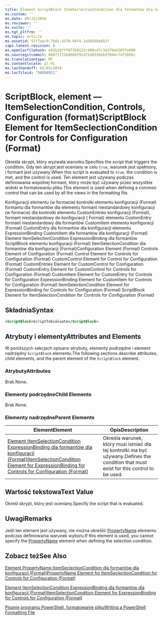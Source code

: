 ```yaml
---
title: Element ScriptBlock ItemSeclectionCondition dla formantów dla konfiguracji (Format) | Dokumentacja firmy Microsoft
ms.custom: ''
ms.date: 09/13/2016
ms.reviewer: ''
ms.suite: ''
ms.tgt_pltfrm: ''
ms.topic: article
ms.assetid: 51f7aec9-7b01-4370-84f4-1e58508a851f
caps.latest.revision: 6
ms.openlocfilehash: e92b2dfff07358132c480c47c34279e5365fe400
ms.sourcegitcommit: b6871f21bd666f9cd71dd336bb3f844cf472b56c
ms.translationtype: MT
ms.contentlocale: pl-PL
ms.lasthandoff: 02/03/2019
ms.locfileid: "56850911"
---
```

# <a name="scriptblock-element-for-itemseclectioncondition-for-controls-for-configuration-format"></a><span data-ttu-id="5707d-102">ScriptBlock, element — ItemSelectionCondition, Controls, Configuration (format)</span><span class="sxs-lookup"><span data-stu-id="5707d-102">ScriptBlock Element for ItemSeclectionCondition for Controls for Configuration (Format)</span></span>

<span data-ttu-id="5707d-103">Określa skrypt, który wyzwala warunku.</span><span class="sxs-lookup"><span data-stu-id="5707d-103">Specifies the script that triggers the condition.</span></span> <span data-ttu-id="5707d-104">Gdy ten skrypt jest oceniany w celu `true`, warunek jest spełniony, i formant jest używany.</span><span class="sxs-lookup"><span data-stu-id="5707d-104">When this script is evaluated to `true`, the condition is met, and the control is used.</span></span> <span data-ttu-id="5707d-105">Ten element jest używany podczas definiowania wspólnej formant, który może być używany przez wszystkie widoki w formatowaniu pliku.</span><span class="sxs-lookup"><span data-stu-id="5707d-105">This element is used when defining a common control that can be used by all the views in the formatting file.</span></span>

<span data-ttu-id="5707d-106">Konfiguracji elementu (w formacie) kontrolki elementu konfiguracji (Format) formantu dla formantów dla elementu formant niestandardowy konfiguracji (w formacie) dla kontrolki elementu CustomEntries konfiguracji (Format), formant niestandardowy do konfiguracji ( Format) elementu CustomEntry formant niestandardowy dla formantów CustomItem elementu konfiguracji (Format) CustomEntry dla formantów dla konfiguracji elementu ExpressionBinding CustomItem dla formantów dla konfiguracji (Format) Element ItemSelectionCondition ExpressionBinding dla formantów ScriptBlock elementu konfiguracji (Format) ItemSelectionCondition dla formantów dla konfiguracji (Format)</span><span class="sxs-lookup"><span data-stu-id="5707d-106">Configuration Element (Format) Controls Element of Configuration (Format) Control Element for Controls for Configuration (Format) CustomControl Element for Control for Configuration (Format) CustomEntries Element for CustomControl for Configuration (Format) CustomEntry Element for CustomControl for Controls for Configuration (Format) CustomItem Element for CustomEntry for Controls for Configuration ExpressionBinding Element for CustomItem for Controls for Configuration (Format) ItemSelectionCondition Element for ExpressionBinding for Controls for Configuration (Format) ScriptBlock Element for ItemSelectionCondition for Controls for Configuration (Format)</span></span>

## <a name="syntax"></a><span data-ttu-id="5707d-107">Składnia</span><span class="sxs-lookup"><span data-stu-id="5707d-107">Syntax</span></span>

```xml
<ScriptBlock>ScriptToEvaluate</ScriptBlock>
```

## <a name="attributes-and-elements"></a><span data-ttu-id="5707d-108">Atrybuty i elementy</span><span class="sxs-lookup"><span data-stu-id="5707d-108">Attributes and Elements</span></span>

<span data-ttu-id="5707d-109">W poniższych sekcjach opisano atrybuty, elementy podrzędne i element nadrzędny `ScriptBlock` elementu.</span><span class="sxs-lookup"><span data-stu-id="5707d-109">The following sections describe attributes, child elements, and the parent element of the `ScriptBlock` element.</span></span>

### <a name="attributes"></a><span data-ttu-id="5707d-110">Atrybuty</span><span class="sxs-lookup"><span data-stu-id="5707d-110">Attributes</span></span>

<span data-ttu-id="5707d-111">Brak.</span><span class="sxs-lookup"><span data-stu-id="5707d-111">None.</span></span>

### <a name="child-elements"></a><span data-ttu-id="5707d-112">Elementy podrzędne</span><span class="sxs-lookup"><span data-stu-id="5707d-112">Child Elements</span></span>

<span data-ttu-id="5707d-113">Brak.</span><span class="sxs-lookup"><span data-stu-id="5707d-113">None.</span></span>

### <a name="parent-elements"></a><span data-ttu-id="5707d-114">Elementy nadrzędne</span><span class="sxs-lookup"><span data-stu-id="5707d-114">Parent Elements</span></span>

|<span data-ttu-id="5707d-115">Element</span><span class="sxs-lookup"><span data-stu-id="5707d-115">Element</span></span>|<span data-ttu-id="5707d-116">Opis</span><span class="sxs-lookup"><span data-stu-id="5707d-116">Description</span></span>|
|-------------|-----------------|
|[<span data-ttu-id="5707d-117">Element ItemSelectionCondition ExpressionBinding dla formantów dla konfiguracji (Format)</span><span class="sxs-lookup"><span data-stu-id="5707d-117">ItemSelectionCondition Element for ExpressionBinding for Controls for Configuration (Format)</span></span>](./itemselectioncondition-element-for-expressionbinding-for-controls-for-configuration-format.md)|<span data-ttu-id="5707d-118">Określa warunek, który musi istnieć dla tej kontrolki ma być używany.</span><span class="sxs-lookup"><span data-stu-id="5707d-118">Defines the condition that must exist for this control to be used.</span></span>|

## <a name="text-value"></a><span data-ttu-id="5707d-119">Wartość tekstowa</span><span class="sxs-lookup"><span data-stu-id="5707d-119">Text Value</span></span>

<span data-ttu-id="5707d-120">Określ skrypt, który jest oceniany.</span><span class="sxs-lookup"><span data-stu-id="5707d-120">Specify the script that is evaluated.</span></span>

## <a name="remarks"></a><span data-ttu-id="5707d-121">Uwagi</span><span class="sxs-lookup"><span data-stu-id="5707d-121">Remarks</span></span>

<span data-ttu-id="5707d-122">Jeśli ten element jest używany, nie można określić [PropertyName](./propertyname-element-for-itemseclectioncondition-for-controls-for-configuration-format.md) elementu podczas definiowania warunek wyboru.</span><span class="sxs-lookup"><span data-stu-id="5707d-122">If this element is used, you cannot specify the [PropertyName](./propertyname-element-for-itemseclectioncondition-for-controls-for-configuration-format.md) element when defining the selection condition.</span></span>

## <a name="see-also"></a><span data-ttu-id="5707d-123">Zobacz też</span><span class="sxs-lookup"><span data-stu-id="5707d-123">See Also</span></span>

[<span data-ttu-id="5707d-124">Element PropertyName ItemSeclectionCondition dla formantów dla konfiguracji (Format)</span><span class="sxs-lookup"><span data-stu-id="5707d-124">PropertyName Element for ItemSeclectionCondition for Controls for Configuration (Format)</span></span>](./propertyname-element-for-itemseclectioncondition-for-controls-for-configuration-format.md)

[<span data-ttu-id="5707d-125">Element ItemSelectionCondition ExpressionBinding dla formantów dla konfiguracji (Format)</span><span class="sxs-lookup"><span data-stu-id="5707d-125">ItemSelectionCondition Element for ExpressionBinding for Controls for Configuration (Format)</span></span>](./itemselectioncondition-element-for-expressionbinding-for-controls-for-configuration-format.md)

[<span data-ttu-id="5707d-126">Pisanie programu PowerShell, formatowanie pliku</span><span class="sxs-lookup"><span data-stu-id="5707d-126">Writing a PowerShell Formatting File</span></span>](./writing-a-powershell-formatting-file.md)
